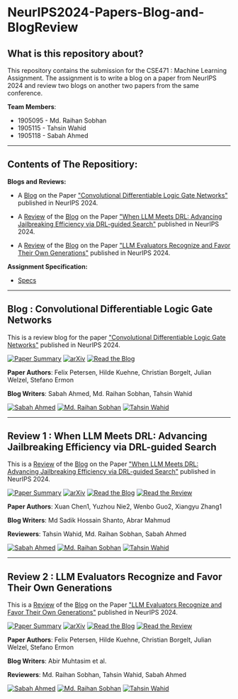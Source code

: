 
# NeurIPS2024-Papers-Blog-and-BlogReview

## What is this repository about?
This repository contains the submission for the CSE471 : Machine Learning Assignment. The assignment is to write a blog on a paper from NeurIPS 2024 and review two blogs on another two papers from the same conference.

**Team Members**:

- 1905095 - Md. Raihan Sobhan
- 1905115 - Tahsin Wahid
- 1905118 - Sabah Ahmed

--- 
## Contents of The Repositiory:

**Blogs and Reviews:**
- A [Blog](/blog.md) on the Paper ["Convolutional Differentiable Logic Gate Networks"](https://openreview.net/forum?id=4bKEFyUHT4) published in NeurIPS 2024.

- A [Review](/review_1.md) of the [Blog](https://github.com/ferb97/CSE471-Machine-Learning-Assignment/blob/main/1905097_1905101_CSE471_DRL_Guided_Search.md) on the Paper ["When LLM Meets DRL: Advancing Jailbreaking Efficiency via DRL-guided Search"](https://arxiv.org/abs/2406.08705) published in NeurIPS 2024.

- A [Review](/review_2.md) of the [Blog](https://abir66.hashnode.dev/llm-evaluators-recognize-and-favor-their-own-generations) on the Paper ["LLM Evaluators Recognize and Favor Their Own Generations"](https://openreview.net/forum?id=4NJBV6Wp0h) published in NeurIPS 2024.



**Assignment Specification:**
- [Specs](/assignment_spec.pdf)

--- 

## Blog : Convolutional Differentiable Logic Gate Networks

This is a review blog for the paper ["Convolutional Differentiable Logic Gate Networks"](https://openreview.net/forum?id=4bKEFyUHT4) published in NeurIPS 2024.

[![Paper Summary](https://img.shields.io/badge/NeurIPS%202024-Paper%20Review-blue)](https://openreview.net/forum?id=4bKEFyUHT4) [![arXiv](https://img.shields.io/badge/arXiv-2411.04732-red)](https://arxiv.org/abs/2411.04732) [![Read the Blog](https://img.shields.io/badge/Read%20the%20Blog-blue)](blog.md)

**Paper Authors**: Felix Petersen, Hilde Kuehne, Christian Borgelt, Julian Welzel, Stefano Ermon

**Blog Writers**: Sabah Ahmed, Md. Raihan Sobhan, Tahsin Wahid

[![Sabah Ahmed](https://img.shields.io/github/followers/sabahcsxgawd?label=Sabah%20Ahmed%20&style=social)](https://github.com/sabahcsxgawd) [![Md. Raihan Sobhan](https://img.shields.io/github/followers/MdRaihanSobhan?label=Md.%20Raihan%20Sobhan%20&style=social)](https://github.com/MdRaihanSobhan) [![Tahsin Wahid](https://img.shields.io/github/followers/PrisonMike-115?label=Tahsin%20Wahid%20&style=social)](https://github.com/PrisonMike-115)


---


## Review 1 : When LLM Meets DRL: Advancing Jailbreaking Efficiency via DRL-guided Search

This is a [Review](/review_1.md) of the [Blog](https://github.com/ferb97/CSE471-Machine-Learning-Assignment/blob/main/1905097_1905101_CSE471_DRL_Guided_Search.md) on the Paper ["When LLM Meets DRL: Advancing Jailbreaking Efficiency via DRL-guided Search"](https://arxiv.org/abs/2406.08705) published in NeurIPS 2024.

[![Paper Summary](https://img.shields.io/badge/NeurIPS%202024-Paper%20Review-blue)](https://arxiv.org/abs/2406.08705) [![arXiv](https://img.shields.io/badge/arXiv-2411.04732-red)](https://arxiv.org/pdf/2406.08705) [![Read the Blog](https://img.shields.io/badge/Read%20the%20Blog-blue)]([blog.md](https://github.com/ferb97/CSE471-Machine-Learning-Assignment/blob/main/1905097_1905101_CSE471_DRL_Guided_Search.md)) [![Read the Review](https://img.shields.io/badge/Read%20the%20Review-violet)](/review_1.md)

**Paper Authors**: Xuan Chen1, Yuzhou Nie2, Wenbo Guo2, Xiangyu Zhang1

**Blog Writers**: Md Sadik Hossain Shanto, Abrar Mahmud

**Reviewers**:  Tahsin Wahid, Md. Raihan Sobhan, Sabah Ahmed

[![Sabah Ahmed](https://img.shields.io/github/followers/sabahcsxgawd?label=Sabah%20Ahmed%20&style=social)](https://github.com/sabahcsxgawd) [![Md. Raihan Sobhan](https://img.shields.io/github/followers/MdRaihanSobhan?label=Md.%20Raihan%20Sobhan%20&style=social)](https://github.com/MdRaihanSobhan) [![Tahsin Wahid](https://img.shields.io/github/followers/PrisonMike-115?label=Tahsin%20Wahid%20&style=social)](https://github.com/PrisonMike-115)

---

## Review 2 : LLM Evaluators Recognize and Favor Their Own Generations

This is a [Review](/review_2.md) of the [Blog](https://abir66.hashnode.dev/llm-evaluators-recognize-and-favor-their-own-generations) on the Paper ["LLM Evaluators Recognize and Favor Their Own Generations"](https://openreview.net/forum?id=4NJBV6Wp0h) published in NeurIPS 2024.

[![Paper Summary](https://img.shields.io/badge/NeurIPS%202024-Paper%20Review-blue)](https://openreview.net/forum?id=4NJBV6Wp0h) [![arXiv](https://img.shields.io/badge/arXiv-2411.04732-red)](https://arxiv.org/pdf/2411.04732) [![Read the Blog](https://img.shields.io/badge/Read%20the%20Blog-blue)](https://abir66.hashnode.dev/llm-evaluators-recognize-and-favor-their-own-generations) [![Read the Review](https://img.shields.io/badge/Read%20the%20Review-violet)](/review_2.md)

**Paper Authors**: Felix Petersen, Hilde Kuehne, Christian Borgelt, Julian Welzel, Stefano Ermon

**Blog Writers**: Abir Muhtasim et al.

**Reviewers**:  Md. Raihan Sobhan, Tahsin Wahid, Sabah Ahmed

[![Sabah Ahmed](https://img.shields.io/github/followers/sabahcsxgawd?label=Sabah%20Ahmed%20&style=social)](https://github.com/sabahcsxgawd) [![Md. Raihan Sobhan](https://img.shields.io/github/followers/MdRaihanSobhan?label=Md.%20Raihan%20Sobhan%20&style=social)](https://github.com/MdRaihanSobhan) [![Tahsin Wahid](https://img.shields.io/github/followers/PrisonMike-115?label=Tahsin%20Wahid%20&style=social)](https://github.com/PrisonMike-115)
